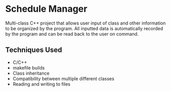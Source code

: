 # Schedule Manager

Multi-class C++ project that allows user input of class and other information to be organized by the program. All inputted data is automatically recorded by the program and can be read back to the user on command.

## Techniques Used
- C/C++
- makefile builds
- Class inheritance
- Compatibility between multiple different classes
- Reading and writing to files